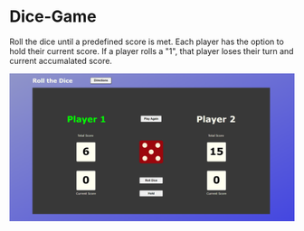 # Dice-Game
Roll the dice until a predefined score is met.
Each player has the option to hold their current score.
If a player rolls a "1", that player loses their turn and current accumalated score.

![](PigGame.png)


